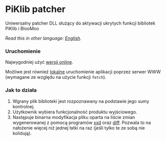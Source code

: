 # PiKlib patcher

Uniwersalny patcher DLL służący do aktywacji ukrytych funkcji bibliotek PiKlib i BlooMoo

*Read this in other language: [English](README.md).*

### Uruchomienie

Najwygodniej użyć [wersji online](https://dove6.github.io/projects/PiKlib_patcher/).

Możliwe jest również [lokalne](https://github.com/Dove6/PiKlib_patcher/releases) uruchomienie aplikacji poprzez serwer WWW (wymagane ze względu na użycie funkcji `fetch`).

### Jak to działa

1. Wgrany plik biblioteki jest rozpoznawany na podstawie jego sumy kontrolnej.
2. Użytkownik wybiera funkcjonalność produktu wyjściowego.
3. Następuje binarna modyfikacja pliku oparta na liście zmian wygenerowanej z pomocą programów [xxd](https://linux.die.net/man/1/xxd) oraz [diff](https://linux.die.net/man/1/diff). Pozwala to na nałożenie więcej niż jednej łatki na raz (jeśli tylko te ze sobą nie kolidują).
